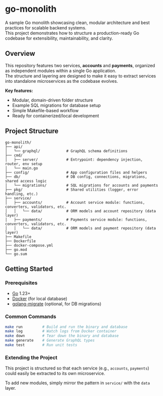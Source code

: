 # go-monolith
A sample Go monolith showcasing clean, modular architecture and best practices for scalable backend systems.  
This project demonstrates how to structure a production-ready Go codebase for extensibility, maintainability, and clarity.

## Overview
This repository features two services, **accounts** and **payments**, organized as independent modules within a single Go application.  
The structure and layering are designed to make it easy to extract services into standalone microservices as the codebase evolves.

**Key features:**
- Modular, domain-driven folder structure
- Example SQL migrations for database setup
- Simple Makefile-based workflow
- Ready for containerized/local development

## Project Structure
```
go-monolith/
├── api/
│   └── graphql/            # GraphQL schema definitions
├── cmd/
│   ├── server/             # Entrypoint: dependency injection, router, env setup
│   └── main.go
├── config/                 # App configuration files and helpers
├── db/                     # DB config, connections, migrations, shared access logic
│   └── migrations/         # SQL migrations for accounts and payments
├── pkg/                    # Shared utilities (logger, error handling, etc.)
├── service/
│   ├── accounts/           # Account service module: functions, converters, validators, etc.
│   │   └── data/           # ORM models and account repository (data layer)
│   ├── payments/           # Payments service module: functions, converters, validators, etc.
│   │   └── data/           # ORM models and payment repository (data layer)
├── Makefile
├── Dockerfile
├── docker-compose.yml
├── go.mod
└── go.sum
```

## Getting Started

### Prerequisites
- [Go](https://golang.org/doc/install) 1.23+
- [Docker](https://docs.docker.com/get-docker/) (for local database)
- [golang-migrate](https://github.com/golang-migrate/migrate) (optional, for DB migrations)

### Common Commands
```sh
make run         # Build and run the binary and database
make log         # Watch logs from Docker container
make down        # Tear down the binary and database
make generate    # Generate GraphQL types
make test        # Run unit tests
```

### Extending the Project
This project is structured so that each service (e.g., `accounts`, `payments`) could easily be extracted to its own microservice.

To add new modules, simply mirror the pattern in `service/` with the `data` layer.